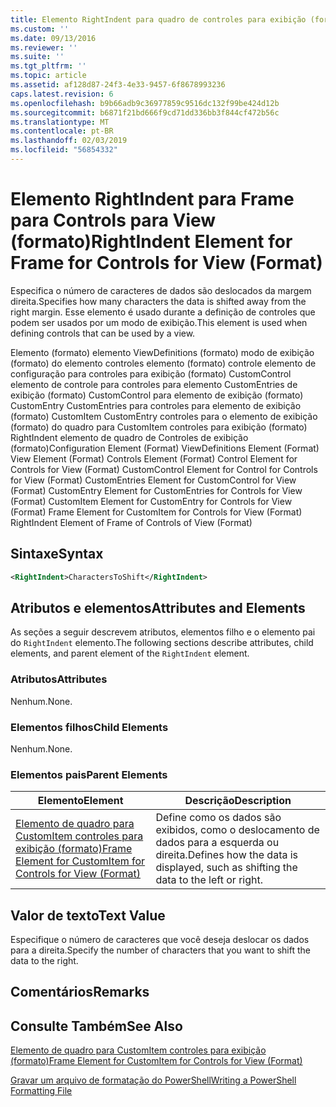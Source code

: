 ```yaml
---
title: Elemento RightIndent para quadro de controles para exibição (formato) | Microsoft Docs
ms.custom: ''
ms.date: 09/13/2016
ms.reviewer: ''
ms.suite: ''
ms.tgt_pltfrm: ''
ms.topic: article
ms.assetid: af128d87-24f3-4e33-9457-6f8678993236
caps.latest.revision: 6
ms.openlocfilehash: b9b66adb9c36977859c9516dc132f99be424d12b
ms.sourcegitcommit: b6871f21bd666f9cd71dd336bb3f844cf472b56c
ms.translationtype: MT
ms.contentlocale: pt-BR
ms.lasthandoff: 02/03/2019
ms.locfileid: "56854332"
---
```

# <a name="rightindent-element-for-frame-for-controls-for-view-format"></a><span data-ttu-id="f2169-102">Elemento RightIndent para Frame para Controls para View (formato)</span><span class="sxs-lookup"><span data-stu-id="f2169-102">RightIndent Element for Frame for Controls for View (Format)</span></span>

<span data-ttu-id="f2169-103">Especifica o número de caracteres de dados são deslocados da margem direita.</span><span class="sxs-lookup"><span data-stu-id="f2169-103">Specifies how many characters the data is shifted away from the right margin.</span></span> <span data-ttu-id="f2169-104">Esse elemento é usado durante a definição de controles que podem ser usados por um modo de exibição.</span><span class="sxs-lookup"><span data-stu-id="f2169-104">This element is used when defining controls that can be used by a view.</span></span>

<span data-ttu-id="f2169-105">Elemento (formato) elemento ViewDefinitions (formato) modo de exibição (formato) do elemento controles elemento (formato) controle elemento de configuração para controles para exibição (formato) CustomControl elemento de controle para controles para elemento CustomEntries de exibição (formato) CustomControl para elemento de exibição (formato) CustomEntry CustomEntries para controles para elemento de exibição (formato) CustomItem CustomEntry controles para o elemento de exibição (formato) do quadro para CustomItem controles para exibição (formato) RightIndent elemento de quadro de Controles de exibição (formato)</span><span class="sxs-lookup"><span data-stu-id="f2169-105">Configuration Element (Format) ViewDefinitions Element (Format) View Element (Format) Controls Element (Format) Control Element for Controls for View (Format) CustomControl Element for Control for Controls for View (Format) CustomEntries Element for CustomControl for View (Format) CustomEntry Element for CustomEntries for Controls for View (Format) CustomItem Element for CustomEntry for Controls for View (Format) Frame Element for CustomItem for Controls for View (Format) RightIndent Element of Frame of Controls of View (Format)</span></span>

## <a name="syntax"></a><span data-ttu-id="f2169-106">Sintaxe</span><span class="sxs-lookup"><span data-stu-id="f2169-106">Syntax</span></span>

```xml
<RightIndent>CharactersToShift</RightIndent>
```

## <a name="attributes-and-elements"></a><span data-ttu-id="f2169-107">Atributos e elementos</span><span class="sxs-lookup"><span data-stu-id="f2169-107">Attributes and Elements</span></span>

<span data-ttu-id="f2169-108">As seções a seguir descrevem atributos, elementos filho e o elemento pai do `RightIndent` elemento.</span><span class="sxs-lookup"><span data-stu-id="f2169-108">The following sections describe attributes, child elements, and parent element of the `RightIndent` element.</span></span>

### <a name="attributes"></a><span data-ttu-id="f2169-109">Atributos</span><span class="sxs-lookup"><span data-stu-id="f2169-109">Attributes</span></span>

<span data-ttu-id="f2169-110">Nenhum.</span><span class="sxs-lookup"><span data-stu-id="f2169-110">None.</span></span>

### <a name="child-elements"></a><span data-ttu-id="f2169-111">Elementos filhos</span><span class="sxs-lookup"><span data-stu-id="f2169-111">Child Elements</span></span>

<span data-ttu-id="f2169-112">Nenhum.</span><span class="sxs-lookup"><span data-stu-id="f2169-112">None.</span></span>

### <a name="parent-elements"></a><span data-ttu-id="f2169-113">Elementos pais</span><span class="sxs-lookup"><span data-stu-id="f2169-113">Parent Elements</span></span>

|<span data-ttu-id="f2169-114">Elemento</span><span class="sxs-lookup"><span data-stu-id="f2169-114">Element</span></span>|<span data-ttu-id="f2169-115">Descrição</span><span class="sxs-lookup"><span data-stu-id="f2169-115">Description</span></span>|
|-------------|-----------------|
|[<span data-ttu-id="f2169-116">Elemento de quadro para CustomItem controles para exibição (formato)</span><span class="sxs-lookup"><span data-stu-id="f2169-116">Frame Element for CustomItem for Controls for View (Format)</span></span>](./frame-element-for-customitem-for-controls-for-view-format.md)|<span data-ttu-id="f2169-117">Define como os dados são exibidos, como o deslocamento de dados para a esquerda ou direita.</span><span class="sxs-lookup"><span data-stu-id="f2169-117">Defines how the data is displayed, such as shifting the data to the left or right.</span></span>|

## <a name="text-value"></a><span data-ttu-id="f2169-118">Valor de texto</span><span class="sxs-lookup"><span data-stu-id="f2169-118">Text Value</span></span>

<span data-ttu-id="f2169-119">Especifique o número de caracteres que você deseja deslocar os dados para a direita.</span><span class="sxs-lookup"><span data-stu-id="f2169-119">Specify the number of characters that you want to shift the data to the right.</span></span>

## <a name="remarks"></a><span data-ttu-id="f2169-120">Comentários</span><span class="sxs-lookup"><span data-stu-id="f2169-120">Remarks</span></span>

## <a name="see-also"></a><span data-ttu-id="f2169-121">Consulte Também</span><span class="sxs-lookup"><span data-stu-id="f2169-121">See Also</span></span>

[<span data-ttu-id="f2169-122">Elemento de quadro para CustomItem controles para exibição (formato)</span><span class="sxs-lookup"><span data-stu-id="f2169-122">Frame Element for CustomItem for Controls for View (Format)</span></span>](./frame-element-for-customitem-for-controls-for-view-format.md)

[<span data-ttu-id="f2169-123">Gravar um arquivo de formatação do PowerShell</span><span class="sxs-lookup"><span data-stu-id="f2169-123">Writing a PowerShell Formatting File</span></span>](./writing-a-powershell-formatting-file.md)
